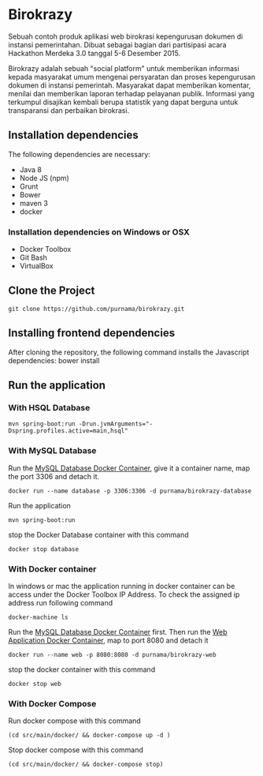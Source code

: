 # Birokrazy
Sebuah contoh produk aplikasi web birokrasi kepengurusan dokumen di instansi pemerintahan. Dibuat sebagai bagian dari partisipasi acara Hackathon Merdeka 3.0 tanggal 5-6 Desember 2015.

Birokrazy adalah sebuah "social platform" untuk memberikan informasi kepada masyarakat umum mengenai persyaratan dan proses kepengurusan dokumen di instansi pemerintah. Masyarakat dapat memberikan komentar, menilai dan memberikan laporan terhadap pelayanan publik. Informasi yang terkumpul disajikan kembali berupa statistik yang dapat berguna untuk transparansi dan perbaikan birokrasi.

## Installation dependencies

The following dependencies are necessary: 

* Java 8
* Node JS (npm)
* Grunt
* Bower
* maven 3
* docker

### Installation dependencies on Windows or OSX

* Docker Toolbox
* Git Bash
* VirtualBox
 
## Clone the Project
    git clone https://github.com/purnama/birokrazy.git

## Installing frontend dependencies

After cloning the repository, the following command installs the Javascript dependencies:
    bower install 

## Run the application 

### With HSQL Database
    mvn spring-boot:run -Drun.jvmArguments="-Dspring.profiles.active=main,hsql"
    
### With MySQL Database
Run the [MySQL Database Docker Container](https://hub.docker.com/r/purnama/birokrazy-database/), give it a container name, map the port 3306 and detach it.

    docker run --name database -p 3306:3306 -d purnama/birokrazy-database

Run the application

    mvn spring-boot:run

stop the Docker Database container with this command

    docker stop database

### With Docker container
In windows or mac the application running in docker container can be access under the Docker Toolbox IP Address. To check the assigned ip address run following command

    docker-machine ls

Run the [MySQL Database Docker Container](https://hub.docker.com/r/purnama/birokrazy-database/) first. Then run the [Web Application Docker Container](https://hub.docker.com/r/purnama/birokrazy-web/), map to port 8080 and detach it

    docker run --name web -p 8080:8080 -d purnama/birokrazy-web
    
stop the docker container with this command

    docker stop web

### With Docker Compose
Run docker compose with this command
    
    (cd src/main/docker/ && docker-compose up -d )

Stop docker compose with this command
    
    (cd src/main/docker/ && docker-compose stop)